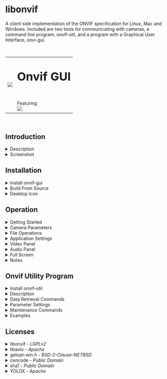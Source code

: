 
<!---
<style>
  summary {font-size:18px; font-weight:400;}
  p {font-size:16px; font-weight:400;}
  div.container {
    display:inline-block;
  }
</style>
--->

libonvif
========

A client side implementation of the ONVIF specification for Linux, Mac and Windows. Included are two tools for communicating with cameras, a command line program, onvif-util, and a program with a Graphical User Interface, onvi-gui.

&nbsp;

<!---
<div class="container">
  <image src="onvif-gui/gui/resources/onvif-gui.png">
</div>
<div class="container">
  <img src="assets/images/blank.png" width="30" />
</div>
<div class="container">
<p style="font-size:36px; font-weight:bold">Onvif GUI</p><br>Featuring<br><a href="https://github.com/Megvii-BaseDetection/YOLOX"><image src="assets/images/logo.png"  width="200"></a><br><img src="assets/images/blank.png" height="30" />
</div>
--->

<table>
  <tr><td><image src="onvif-gui/gui/resources/onvif-gui.png"></td><td><p style="font-size:36px; font-weight:bold">Onvif GUI</p><br>Featuring<br><a href="https://github.com/Megvii-BaseDetection/YOLOX"><image src="assets/images/logo.png"  width="200"></a></td></tr>
<table>

&nbsp;

## Introduction

<details>
<summary>Description</summary>
&nbsp;

---

Onvif GUI is an integrated camera management and NVR system with an intuitive user interface that can easily manage a fleet of cameras and create high resolution recordings based on alarm conditions. A best of breed YOLO detector is included with the system to facilitate accurate alarm signals without false detections. The system is designed to scale with available hardware and will run on simple configurations with minimal hardware requirements as well as high end multi core CPUs with NVIDIA GPU for maximum performance. The system can be configured with auto start settings and a user friendly icon so that non-technical users can feel comfortable working with the application without specialized training. File management is easy with an automated disk space manager and file playback controls.

---

</details>

<details>
<summary>Screenshot</summary>
&nbsp;

Here is the application running 14 cameras through the yolox detector on an RTX 3090 GPU with i9-12900K CPU on Ubuntu 23.10.

<image src="assets/images/screenshot.png">

</details>

## Installation

<details>
<summary>Install onvif-gui</summary>
&nbsp;

<i>The minimum required python version is 3.10.</i>

---

<details>
<summary>Linux</summary>

<details>
<summary>Ubuntu</summary>

* ## Step 1. Install Dependecies

  ```
  sudo apt install cmake g++ git python3-pip virtualenv libxml2-dev libavdevice-dev libsdl2-dev '^libxcb.*-dev' libxkbcommon-x11-dev
  ```

* ## Step 2. Create Virtual Environment

  ```
  virtualenv myenv
  source myenv/bin/activate
  ```

* ## Step 3. Install onvif-gui

  ```
  pip install onvif-gui
  ```

* ## Step 4. Launch Program

  ```
  onvif-gui
  ```
</details>

<details>
<summary>Fedora</summary>

* ## Step 1. Install Dependecies

  ```
  sudo dnf install cmake g++ libxml2-devel python3-devel python3-pip SDL2-devel virtualenv git
  sudo dnf -y install https://download1.rpmfusion.org/free/fedora/rpmfusion-free-release-$(rpm -E %fedora).noarch.rpm
  sudo dnf -y install https://download1.rpmfusion.org/nonfree/fedora/rpmfusion-nonfree-release-$(rpm -E %fedora).noarch.rpm
  sudo dnf -y install ffmpeg-devel --allowerasing
  ```

* ## Step 2. Create Virtual Environment

  ```
  virtualenv myenv
  source myenv/bin/activate
  ```

* ## Step 3. Install onvif-gui

  ```
  pip install onvif-gui
  ```

* ## Step 4. Launch Program

  ```
  onvif-gui
  ```
</details>

---

</details>

<details>
<summary>Mac</summary>

* ### Step 1. Install Python

  Python minimum version 3.10 is required for the application. There are several approaches that can be used to achieve this requirement. Anaconda is recommended here, but other techniques may be preferred depending on the situation. Please refer to the [Anaconda Installation Instructions](https://www.anaconda.com/download#downloads).

* ### Step 2. Install Xcode

  Please refer to the [Xcode Installation Instructions](https://developer.apple.com/xcode/).

* ### Step 3. Install Homebrew

  Please refer to the [Homebrew Installation Instructions](https://docs.brew.sh/Installation).

* ### Step 4. Install Dependencies

  ```
  brew update
  brew upgrade
  brew install ffmpeg
  brew install libxml2
  brew install cmake
  brew install git
  ```

* ### Step 5. Create Virtual Environment

  ```
  conda create --name onvif python
  conda activate onvif
  ```

* ## Step 6. Install onvif-gui

  ```
  pip install onvif-gui
  ```

* ### Step 7. Launch Program

  ```
  onvif-gui
  ```

</details>

<details>
<summary>Windows</summary>

* ## Step 1. Install Python

  Python is required for this application and is not installed on Windows by default. The minimum required version for this application is 3.10. The python installer can be downloaded from https://www.python.org/downloads/. To check if python has already been installed on the machine, use the command

  ```
  python --version
  ```

  Note that windows may present an installation prompt if python is not already present, however, the default version may be insufficient to properly run the application.  Please select a python version which is 3.10 or higher.

* ## Step 2. Create Virtual Environment

  ```
  python -m venv myenv
  myenv\Scripts\activate
  ```

* ## Step 3. Install onvif-gui
  
  ```
  pip install onvif-gui
  ```

* ## Step 4. Launch Program

  ```
  onvif-gui
  ```

</details>

---

&nbsp;
</details>



<details>

<summary>Build From Source</summary>
&nbsp;

<i>Note that most functionality of the application is implemented in python and can be modified without compiling. The instructions that follow include compilation for the libonvif and libavio supporting libraries, which provide lower level functionality to the python application.</i>

---

<details>
<summary>Linux</summary>
&nbsp;

<details>
<summary>Ubuntu</summary>

* ### Step 1. Install Dependencies
  ```
  sudo apt install git cmake g++ python3-pip virtualenv libxml2-dev libavdevice-dev libsdl2-dev '^libxcb.*-dev' libxkbcommon-x11-dev
  ```

* ### Step 2. Create Virutal Environment

  ```
  virtualenv myenv
  source myenv/bin/activate
  ```

* ### Step 3. Clone Repository

  ```
  git clone --recursive https://github.com/sr99622/libonvif
  ```

* ### Step 4. Install

  ```
  cd libonvif/libonvif
  pip install -v .
  cd ../libavio
  pip install -v .
  cd ../onvif-gui
  pip install .
  ```

* ### Step 5. Launch Program

  ```
  onvif-gui
  ```
</details>

<details>
<summary>Fedora</summary>

* ### Step 1. Install Dependencies
  ```
  sudo dnf install cmake g++ libxml2-devel python3-devel python3-pip SDL2-devel virtualenv git
  sudo dnf -y install https://download1.rpmfusion.org/free/fedora/rpmfusion-free-release-$(rpm -E %fedora).noarch.rpm
  sudo dnf -y install https://download1.rpmfusion.org/nonfree/fedora/rpmfusion-nonfree-release-$(rpm -E %fedora).noarch.rpm
  sudo dnf -y install ffmpeg-devel --allowerasing
  ```

* ### Step 2. Create Virutal Environment

  ```
  virtualenv myenv
  source myenv/bin/activate
  ```

* ### Step 3. Clone Repository

  ```
  git clone --recursive https://github.com/sr99622/libonvif
  ```

* ### Step 4. Install

  ```
  cd libonvif/libonvif
  pip install -v .
  cd ../libavio
  pip install -v .
  cd ../onvif-gui
  pip install .
  ```

* ### Step 5. Launch Program

  ```
  onvif-gui
  ```
</details>

---

</details>

<details>
<summary>Mac</summary>

* ### Step 1. Install Python

  Python minimum version 3.10 is required for the application. There are several approaches that can be used to achieve this requirement. Anaconda is recommended here, but other techniques may be preferred depending on the situation. Please refer to the [Anaconda Installation Instructions](https://www.anaconda.com/download#downloads).

* ### Step 2. Install Xcode

  Please refer to the [Xcode Installation Instructions](https://developer.apple.com/xcode/).

* ### Step 3. Install Homebrew

  Please refer to the [Homebrew Installation Instructions](https://docs.brew.sh/Installation).

* ### Step 4. Install Dependencies

  ```
  brew update
  brew upgrade
  brew install ffmpeg
  brew install libxml2
  brew install cmake
  brew install git
  ```

* ### Step 5. Create Virtual Environment

  ```
  conda create --name onvif python
  conda activate onvif
  ```

* ### Step 6. Clone Repository

  ```
  git clone --recursive https://github.com/sr99622/libonvif
  ```

* ### Step 7. Install

  ```
  cd libonvif/libonvif
  pip install -v .
  cd ../libavio
  pip install -v .
  cd ../onvif-gui
  pip install .
  ```

* ### Step 8. Launch Program

  ```
  onvif-gui
  ```

</details>

<details>
<summary>Windows</summary>
&nbsp;

In order to build from source on Windows, development tools and python are required. Please follow the instructions for installing [Visual Studio](https://visualstudio.microsoft.com/), [cmake](https://cmake.org/download/), [git](https://git-scm.com/download/win) and [python](https://www.python.org/downloads/windows/). When installing Visual Studio, select the desktop C++ development libraries to get the compiler.

* ### Step 1. Create Virtual Environment

  ```
  python -m venv myenv
  myenv\Scripts\activate
  ```
* ### Step 2. Clone Repository

  ```
  git clone --recursive https://github.com/sr99622/libonvif
  ```

* ### Step 3. Install

  ```
  cd libonvif\libonvif
  pip install -v .
  cd ..\libavio
  pip install -v .
  cd ..\onvif-gui
  pip install onvif-gui
  ```

* ### Step 4. Launch Program

  ```
  python run.py
  ```

</details>

---

&nbsp;
</details>

</details>

<details>
<summary>Desktop Icon</summary>
&nbsp;

<i>Please select the instructions for your operating system</i>

---

<details>
<summary>Linux</summary>

In order to add an icon to the desktop, administrator privileges are required. The location of the virtual environment folder must also be known and is required when invoking the command to create the desktop icon. To add the icon, use the following command, substituting the local host virtual environment configuration as appropriate.

```
sudo myenv/bin/onvif-gui --icon
```

Upon completion of the command, the icon may be found in the Applications Folder of the system. For example, on Ubuntu, the box grid in the lower left corner launches the Application Folder and the icon can be found there. Once launched, the application icon can be pinned to the start bar for easier access by right clicking the icon.

---

</details>

<details>
<summary>Windows</summary>

To install a desktop icon on windows, please make sure the virtual environment is activated and then add the winshell python module.

```
pip install pywin32 winshell
```

Now run the following command.

```
onvif-gui --icon
```

</details>

---

&nbsp;

</details>

## Operation

<details>
<summary>Getting Started</summary>
&nbsp;

<image src="onvif-gui/gui/resources/discover.png">

Discover

To get started, click the Discover button. A login screen will appear for each camera as it is found. The Settings tab may be used to set a default login that can be used to automatically submit login credentials to cameras. There is also an Auto Discover check box on the Settings panel.

Initially, cameras will populate the list using the default name provided by the manufacturer. To change the camera name, use the F2 key, or the right click context menu over the camera list.

<image src="onvif-gui/gui/resources/play.png">

Play

Upon completion of discovery, the camera list will be populated. A single click on a camera in the list will display the camera parameters in the lower part of the tab. Double clicking will start the camera output stream. The camera stream may also be started by clicking the play button or by typing the enter key while a camera is highlighted in the list.

Multiple cameras can stream simoultaneously. The application will add camera output to the display for each camera as it is started. The controls for camera operations apply to the current camera, which is the highlighted camera in the list on the camera panel. The current camera will have a thin white border around it in the display.

<image src="onvif-gui/gui/resources/stop.png">

Stop

When the camera stream is running, the play button for that camera will change appearance to the stop icon. Clicking the button will stop the stream.  The stream can also be stopped from the camera list by double clicking or typing the enter key.

<image src="onvif-gui/gui/resources/record.png">

Record

Recording can be initiated manually by clicking the record button. The file name is generated automatically and is based on the start time of the recording in date format as YYYYMMDDmmSS.mp4. The Archive Directory setting will determine the location of the file. A subdirectory is created for each camera to help organize files within the archive.

During manually initiated recording, a rotating red colored tick mark will show in the lower right corner of the stream display. The Record Button on the Camera Panel will show red during all recording operations. Note that recording initiated automatically during Alarm conditions or Record Always will disable the Record Button. 

Files created by the application are limited in length to 15 minutes. Recordings that require a longer time will be broken up into several parts that are each 15 minutes long. There will be a slight overlap between files broken up this way corresponding to the length of the Pre Record Buffer setting.

<image src="onvif-gui/gui/resources/apply.png">

Apply

Camera parameters are available on the tabs on the lower right side of the application. Initially, the Apply button will be disabled with a dimmed icon. Once a parameter has been changed, the Apply button will be enabled, which can be used to commit the change to the camera. The camera may re-start the stream in order to make the changes.

<image src="onvif-gui/gui/resources/audio.png">

Mute

Camera audio can be controlled from the panel. The mute button can be clicked to mute the audio. The mute button appearance indicates the state of the audio. The volume slider can be used to control the volume. Note that the mute and volume controls are applied to each camera individually.

---
&nbsp;
</details>

<details>
<summary>Camera Parameters</summary>
&nbsp;

<i>Changes are commited to the camera by using the Apply button, if necessary</i>

---

<details>
<summary>Media</summary>
&nbsp;


<img src="assets/images/media_tab.png" style="height: 280px; width: 540px;"/>

* ### W x H (Resolution)

    Camera resolution is adjusted using the combo box which has available settings. To change the camera resolution, make a selection from the combo box and then click the apply button. The camera may re-start the video stream in order to effect the change.

* ### Aspect

    Aspect ratio of the camera video stream. In some cases, particularly when using substreams, the aspect ratio may be distorted. Changing the aspect ratio by using the combo box can restore the correct appearance of the video. If the aspect ratio has been changed this way, the label of the box will have a * appended. This setting is not native to the camera, so it is not necessary to click the apply button for this change.

* ### FPS

    Frame rate of the camera can be adjusted using the spin box. The change is made on the camera when the apply button is clicked. Higher frame rates will have a better appearance with smoother motion at the expense of increased compute load.

* ### GOP

    Keyframe interval of the video stream. Keyframes are a full frame encoding, whereas intermediate frames are differential representations of the changes between frames.  Keyframes are larger and require more computing power to process. Higher GOP intervals mean fewer keyframes and as a  result, less accurate represention of the video.  Lower GOP rates increase the accuracy of the  video at the expense of higher bandwidth and compute load. It is necessary to click the Apply button to enact these changes on the camera.

* ### Cache

    A read only field showing the size of the video packet input buffer for the camera prior to decoding. Higher cache values represent longer latency in the video processing, which may be observed as a delay between the time an event occurs and the event being shown in the video. 
    
    The maximum cache size is 100. If the cache is full, incoming packets are discarded, which will affect the quality of the stream. If the cache is full and video packets are being discarded, the video display on the screen will have a yellow border around it. The cache may be cleared by clicking the clear button, but if the host is overwhelmed, the cache will just fill up again.

    Network conditions, compute load or internal camera buffering may cause the cache to stabilize at size greater than zero. Aside from the latency effect, this will not present a problem for the stream, as long as the cache size remains stable.

* ### Bitrate

    The bitrate of the video stream. Higher bitrates increase the quality of the video appearance at the expense of larger file sizes. This is most relevant when maintaining recordings of videos on the host file system. Bitrates are generally expressed in kbps by cameras, but may be inaccurate or scaled differently.  Use the Apply button after changing this setting to enact the change on the camera.

* ### Profile

    Most cameras are capable of producing multiple media streams. This feature can be useful when running many cameras on the same computer or if a compute intensive task is being run on a stream. The default stream of the camera is called the Main Stream. A secondary stream running at lower settings is called the Sub Stream. The application uses the terms Display Profile and Record Profile to describe these settings.

    Initially, the Main Profile is selected by default. By changing the selection to a secondary profile, a lower order Sub Stream can be displayed. The term lower order implies that the Sub Stream has lower resolution, lower frame rate and lower bitrate than the Main Stream. Note that the application may be processing both streams, but only the Display Profile selected on the Video Tab is displayed. The other stream, referred to as the Record Stream, is not decoded, but its packets are collected for writing to disk storage.

    The Display Profile will change automatically when the Video Tab Profile combo box is changed, so it is not necessary to click the Apply button when changing this setting.

* ### Audio

    The audio encoder used by the camera is set here.  If the camera does not have audio capability, the audio section will be disabled. Note that some cameras may have audio capability, but the stream is not available due to configuration issues or lack of hardware accessories.  Available audio encoders will be shown in the combo box and may be set by the user. Changes to the audio parameter require that the Apply button is clicked to enact the change on the camera.
    
    AAC encoding is highly recommended, as G style encoders may have issues during playback. Note that some cameras have incorrect implementations for encoders and the audio may not be usable in the stream recording to disk. 

* ### Samples

    The sample rate of the audio stream. Available sample rates are shown in the combo box. Use the Apply button to enact the change on the camera.  Higher sample rates increase the quality of the audio at the expense of higher bandwidth and disk space when recording. The audio bitrate is implied by the sample rate based on encoder parameters.

* ### No Audio

    Audio can be disabled by clicking this check box. This is different than mute in the sense that under mute, the audio stream is decoded, but not played on the computer speakers. If the No Audio check box is clicked, the audio stream is discarded, which can reduce compute load and may improve performance. If the No Audio checkbox is de-selected, the stream must restart in order to initialize the audio. The Apply button is not clicked when changing this parameter.

* ### Video Alarm

    This check box enables video analytic processing for alarm generation. See the section on Video Panel for reference to video alarm functions.  Note that the Video Alarm check box must be selected in order to enable the Video Panel for that camera. The Apply button is not used for this setting. During Alarm condition, a solid red circle will show in the stream display if not recording, or a blinking red circle if the stream is being recorded.

* ### Audio Alarm
 
    This check box enables audio analytic processing for alarm generation. See the section on Audio Panel for reference to audio alarm functions.  Note that the Audio Alarm check box must be selected in order to enable the Audio Panel for that camera. The Apply button is not used for this box. During Alarm condition, a solid red circle will show in the stream display if not recording, or a blinking red circle if the stream is being recorded.

</details>

<details>
<summary>Image</summary>
&nbsp;

<img src="assets/images/image_tab.png" style="height: 280px; width: 540px;"/>

&nbsp;

The sliders control various parameters of the video quality.  The Apply button must be clicked after changing the setting to enact the change on the camera.

</details>

<details>
<summary>Network</summary>
&nbsp;

<img src="assets/images/network_tab.png" style="height: 280px; width: 540px;"/>

&nbsp;

If the DHCP is enabled, all fields are set by the server, if DHCP is disabled, other network settings may be completed manually. Note that IP setting changes may cause the camera to be inaccesible if using cached addresses. Use the Discover button to find the camera, or enter the new address manually from the settings panel.

Take care when changing these settings, the program does not check for errors and it maybe possible to set the camera into an unreachable configuration. 

The Apply button must be clicked to enact any of these changes on the camera.

---

</details>

<details>
<summary>PTZ</summary>
&nbsp;

<img src="assets/images/ptz_tab.png" style="height: 280px; width: 540px;"/>

&nbsp;

Settings pertain to preset selections or current camera position. The arrow keys, Zoom In (+) and Zoom Out (-) control the position and zoom. The numbered buttons on the left correspond to preset positions. Clicking one of the numbered buttons will send the camera to the corresponding preset position. To set a preset, position the camera, then check Set Preset, then click the numbered preset button. It is not necessary to use the Apply button with any of the settings on this panel.

---

</details>

<details>
<summary>System</summary>
&nbsp;

<img src="assets/images/system_tab.png" style="height: 280px; width: 540px;"/>

* ### Recording

    The check box at the top of the Record group box will enable automatic recording of camera streams when selected. The Record combo box below will select the camera profile to be recorded.
    
    If the Record Alarms radio button is selected, the application will record automatically during alarm condition. While the stream is being recorded during alarm condition, there will be a blinking red circle in the lower right corner of the stream display. File sizes are limited to 15 minute lengths, so multiple files will be created if the alarm condition lasts longer than this limit.

    Selecting the Record Always radio button will cause the application to record the camera at all times that it is streaming. The files are written to disk in 15 minute file lengths, and are named in a time format representing the start time of the recording. Unlike other recording modes, the Record Always condition does not display an indicator in the stream display.

    It not necessary to use the Apply button for any of the settings on this panel.

* ### Alarm Sounds

    The check box at the top of the Sounds group box will enable alarm sounds on the computer speaker when checked.  If the Loop radio button is selected, the sound will play continuously during an alarm condition.  Selection of the Once radio button will cause the application to play the alarm sound once per alarm condition.

* ### Reboot

    Click to reboot the camera.

* ### Sync Time

    Click to syncronize the camera time to the computer time.

* ### Browser

    This will lauch the web browser and connect to the camera.  Cameras will have a web interface that can be used to set parameters that are not available to the application.

* ### JPEG

    This button will write a jpeg file of the current camera screen to the directory specified on the Settings Panel.

</details>

---

&nbsp;
</details>

<details>
<summary>File Operations</summary>
&nbsp;

---

File playback is configured such that one file is played at a time. Keyboard shortcuts are available. A file may be played along side cameras if desired. Note that if the application is under heavy load with a large number of cameras streaming, file playback performance may suffer. In such a case, a second instance of onvif-gui or an external media player like VLC can be used to review files.

<h3>File Playback Controls For Mouse</h3>

<!---
---

<div class="container">
  <image src="onvif-gui/gui/resources/play.png">
  <br><p>Play</p>
</div>
<div class="container">
  <image src="assets/images/blank.png" width="20">
</div>
<div class="container">
  <image src="onvif-gui/gui/resources/pause.png">
  <br><p>Pause</p>
</div>
<div class="container">
  <image src="assets/images/blank.png" width="20">
</div>
<div class="container">
  <image src="onvif-gui/gui/resources/stop.png">
  <br><p>Stop</p>
</div>
<div class="container">
  <image src="assets/images/blank.png" width="20">
</div>
<div class="container">
  <image src="onvif-gui/gui/resources/previous.png">
  <br><p>Prev</p>
</div>
<div class="container">
  <image src="assets/images/blank.png" width="20">
</div>
<div class="container">
  <image src="onvif-gui/gui/resources/next.png">
  <br><p>Next</p>
</div>
<div class="container">
  <image src="assets/images/blank.png" width="20">
</div>
<div class="container">
  <image src="onvif-gui/gui/resources/audio.png">
  <br><p>Mute</p>
</div>
--->

<!---
<table>
<tr><td><image src="onvif-gui/gui/resources/play.png"></td><td><image src="onvif-gui/gui/resources/pause.png"></td><td><image src="onvif-gui/gui/resources/stop.png"></td><td><image src="onvif-gui/gui/resources/previous.png"></td><td><image src="onvif-gui/gui/resources/next.png"></td><td><image src="onvif-gui/gui/resources/audio.png"></td></tr>
<tr><td><p>Play</p></td><td><p>Pause</p></td><td><p>Stop</p></td><td><p>Prev</p></td><td><p>Next</p></td><td><p>Mute</p></td></tr>
</table>
--->

<image src="onvif-gui/gui/resources/play.png"> &nbsp;&nbsp;&nbsp;&nbsp;&nbsp;&nbsp;&nbsp;&nbsp; <image src="onvif-gui/gui/resources/pause.png"> &nbsp;&nbsp;&nbsp;&nbsp;&nbsp;&nbsp;&nbsp;&nbsp; <image src="onvif-gui/gui/resources/stop.png"> &nbsp;&nbsp;&nbsp;&nbsp;&nbsp;&nbsp;&nbsp;&nbsp; <image src="onvif-gui/gui/resources/previous.png"> &nbsp;&nbsp;&nbsp;&nbsp;&nbsp;&nbsp;&nbsp;&nbsp; <image src="onvif-gui/gui/resources/next.png"> &nbsp;&nbsp;&nbsp;&nbsp;&nbsp;&nbsp;&nbsp;&nbsp; <image src="onvif-gui/gui/resources/audio.png">

Play&nbsp;&nbsp;&nbsp;&nbsp;&nbsp;&nbsp;&nbsp;Pause&nbsp;&nbsp;&nbsp;&nbsp;&nbsp;&nbsp;&nbsp;&nbsp;Stop&nbsp;&nbsp;&nbsp;&nbsp;&nbsp;&nbsp;&nbsp;Prev&nbsp;&nbsp;&nbsp;&nbsp;&nbsp;&nbsp;&nbsp;&nbsp;Next&nbsp;&nbsp;&nbsp;&nbsp;&nbsp;&nbsp;&nbsp;Mute

---

### Keyboard Shortcuts

Keyboard shortcuts are available when the file list of the File Panel has the application focus. A single click on any file in the list will achieve this focus.

* Enter

  The Enter key can be used to Play the file.

* Space

  The space bar can be used to Pause the current file playing.
    
* Escape

  The Escape key can be used to stop the current file playing.
    
* Delete

  Files may be deleted by typing the Delete key. Multiple files may be deleted simoultaneously by selecting multiple files using the Shift or Control keys while selecting.

* F1

  The F1 key will show a dialog with file properties.
    
* F2

  Files can be renamed using the F2 key.
    
* Right Arrow

  The Right Arrow will fast forward the file playing by 10 seconds.
    
* Left Arrow

  The Left Arrow will rewind the file playing by 10 seconds.

### Pop Up Menu

Right clicking over the file will bring up a menu that can be used to intiate file operations as well.

---

&nbsp;

</details>

<details>
<summary>Application Settings</summary>
&nbsp;

---

<image src="assets/images/settings_panel.png">

### Common Username and Password

Default camera login credentials.

### Hardware Decoder

A hardware decoder may be selected for the application. Mulitcore CPUs with more than a few cores will handle the decoding just as easily as a hardware decoder. Smaller CPUs with a small number of cores may benefit from hardware decoding. VAAPI and VDPAU pertain to Linux systems and DXVA2 and D3D11VA are for Windows. CUDA decoding is platform independent and requires NVIDIA GPU. If the hardware decoder is unavailable, the application will silently default to CPU decoding.

### Start Full Screen

Selecting this check box will cause the application to start in full screen mode. The full screen mode can be cancelled with the Escape key. The F12 key will also toggle full screen mode.

### Auto Discovery

When selected, this option will cause the application to discover cameras automatically when it starts. This holds true whether the application is using Broadcast Discovery or Cached Addresses.  Note that if this option is selected and the Broadcast Discovery Option is also selected, the application will poll the network once per minute to find missing or new cameras.

### Auto Start

When selected in combination with the Auto Discovery check box, cameras shown in the list will start automatically when the application starts. This feature will work with either Discovery Broadcast or Cached Adresses.

### Auto TIme Sync

This selection will send a time sync message to each of the cameras once an hour. The camera time is set to the host computer time without regard for time zone.

### Pre-Alarm Buffer Size

When a camera is recording, this length of media is prepended to the file so that the moments prior to the alarm are preserved. If always recording, or the file length is limited by the system to 15 minutes, this feature will insure that there is a small overlap between adjacent files.

### Post-Alarm Lag Time

In the case where a camera is configured to record during alarms, this length of time must pass after the cessation of the alarm before the file recording is turned off.  This helps to prevent excessive file creation.

### Alarm Sounds

A few default alarm sounds for selection.  A system wide volume setting for the alarm volume can be made with the slider.

### Discovery Options

* Discovery Broadcast

  This option will broadcast a discovery packet to find cameras on the network. If the host computer is attached to multiple networks it is possible to broadcast across all networks or only one selected network. Cameras discovered will have their data entered into the address cache so that they may be found without discovery later.

* Cached Addresses

  This option will cause the application to find cameras based on the cache data rather than the discovery broadcast. Note that cameras may be deleted from the cache by using the Delete key or the right click context menu on the camera list. This can be useful if a subset of cameras on the network is going to be streamed. Note that some cameras may respond with incomplete data when using a cached address.

* Add Camera

  It is possible to add a camera manually to the address cache by using the Add Camera button. The IP address and ONVIF port are required to connect.  The ONVIF port by default is 80. If successful, the camera will be added silently to the camera list.

### Disk Usage

The application has the ability to manage the disk space used by the recorded media files. This setting is recommended as the files can overwhelm the computer and cause the application to crash. Allocating a directory for the camera recordings is done by assigning a directory using the Archive Dir selection widget. The default setting for the Archive Dir is the user's Video directory. It is advised to change this setting if the host computer employs the user's Video directory for other applications.

* Current Disk Usage

  When the application starts, or a new file is created for a camera recording, the approximate amount of disk space used by the application is displayed. This number is not exact, but can give a general idea of the amount of disk space used.

* Auto Manage Checkbox

  Select this check box to enable disk management.  A warning dialog will inform the user of the risk of the loss of files within the directory. Note that the application will only delete files that conform to the date style file naming convention that it uses. It is a good idea to use a directory that can be dedicated exclusively to the application.

  The maximum available disk space that could be allocated to the application based on the Archive Dir setting will be displayed next to the checkbox.

  The spin box can be used to limit the application disk usage in GB. Note that the application is conservative in it's estimate of required file size and the actual space occupied by the media files will be a few GB less than the allocated space.

### Start All Cameras / Close All Streams

This button will change appearance depending on whether there are streams playing or not. It can be used to batch control cameras to start or stop as a group. It will start all cameras on the Camera List. It will stop all streams, including files if playing.

### Show Logs

This button will show the logs of the application. Many events and errors encountered will be documented here. The log rolls over at 1 MB. The older logs can be managed using the Archive button on the logs display dialog. Note that on Linux, the archive file selection dialog may be slow to open or may require some mouse movement to visualize.

### Help

Shows this file.

---
&nbsp;
</details>

<details>
<summary>Video Panel</summary>
&nbsp;

<i>Video streams cam be analyzed to generate alarms</i>

---

The Video Panel has two modes of operation, motion and yolox. The default setting is for motion, which can be used without further configuration and will run easily on a CPU only computer. Yolox requires the installation of the pytorch module and will consume significant computing resources for which a GPU is recommended, but not required.

In order for the panel to be enabled, either a camera or a file must be selected. If a camera is selected, the Video Alarm check box must also be selected on the Media Tab of the Camera Panel. If a file is selected, the Enable File check box on the Video Panel must also be selected.

Parameters set on the panel are applied to files globally, and to cameras individually.

If the analysis produces an alarm, record and alarm sound actions are taken based on the settings made on the System Tab of the Camera Panel. Files are not connected to alarm processing.

* ### Motion

<image src="assets/images/motion.png" style="width: 640px;">

&nbsp;

The motion detector measures the difference between two consecutive frames by calculating the percentage of pixels that have changed. If that result is over a threshold value, an alarm is triggered. The Diff check box will show a visualization of the differential pixel map that is used by the calcuation. The status bar will light green to red as the value of the algorithm result increases. The Gain slider can amplify or attenuate the result to adjust the sensitivity of the detector. Higher Gain slider values increase the sensitivity of the detector.

* ### YOLOX

YOLOX requires [installation of pytorch](https://pytorch.org/get-started/locally/)

<image src="assets/images/yolox.png" style="width: 640px;">

&nbsp;

The upper portion of the yolox panel has a model managment box. Model parameters are system wide, as there will be one model running that is shared by all cameras. The Model Name selects the file containing the model, which is named according to the size of the number of parameters in the model. Larger models may produce more accurate results at the cost of increased compute load. The Model Size is the resolution to which the video is scaled for model input. Larger sizes may increase accuracy at the cost of increased compute load.

By default the application is configured to download a model automatically when a stream is started with the yolox alarm option for the first time. There may be a delay while the model is downloaded. Subsequent stream launches will run the model with less delay. A model may be specified manually by de-selecting the Automatically download model checkbox and populating the Model file name box. Note that if a model is manually specified, it is still necessary to assign the correct Model Name corresponding to the parameter size. It is recommended to stop all streams before changing a running model.

The lower portion of the panel has settings for detector configuration. Parameters on this section are assigned to each camera individually.

The yolox detector counts the number of frames during a one second interval in which at least one detection was observed, then normalizes that value by dividing by the number of frames. The value output from the detector algorithm can be adjusted using the Gain slider.  Higher Gain slider values increase the sensitivity of the detector.

There is also a Confidence slider that applies to the yolox model output. Higher confidence settings require stricter conformance to model expectations to qualify a positive detection. Lower confidence settings will increase the number of detections at the risk of false detections.

It is necessary to assign at least one target to the panel in order to observe detections. The + button will launch a dialog box with a list of the available targets. Targets may be removed by using the - button or the delete key while the target is highlghted in the list.

---
&nbsp;
</details>

<details>
<summary>Audio Panel</summary>
&nbsp;

<i>Audio streams cam be analyzed to generate alarms</i>

---

The audio panel can analyze streams in both amplitude and frequency domains. Note that frequency analysis requires slightly more computing power than amplitude analysis. 

In order for the panel to be enabled, either a camera or a file must be selected. If a camera is selected, the Video Alarm check box must also be selected on the Media Tab of the Camera Panel. If a file is selected, the Enable File check box on the Video Panel must also be selected.

Parameters set on the panel are applied to files globally, and to cameras individually.

If the analysis produces an alarm, record and alarm sound actions are taken based on the settings made on the System Tab of the Camera Panel. Files are not connected to alarm processing.

&nbsp;

<image src="assets/images/audio_panel.png" style="width: 400px;">

* ### Amplitude

The amplitude is measured by calculating the Root Mean Square (rms) value of the audio waveform. If the rms exceeds threshold, an alarm condition is triggered. The Gain slider can be used to amplify or attenuate the value of the signal in order to adjust the sensitivity of the detector.

* ### Frequency

The frequency spectrum is measured by the integrated area under the spectrum curve normalized. The spectrum may be filtered to eliminate undesired frequencies. Lower frequencies are often common background sounds that do not warrant an alarm condition, whereas higher frequency sounds are often associated with a sudden, sharp noise such as breaking glass.

There are filter bars that can be adjusted using the cursor handles. Frequencies excluded by the filter are depicted in gray. The Gain slider can be used to amplify or attenuate the value of the signal in order to adjust the sensitivity of the detector.

* ### Over/Under

The detector can be configured to alarm in the absence of sound by selecting the Under radio button. This may be useful in situations such as an engine room monitor configured to alarm if the engine stops running. This mode will invert the status bar level.

---

&nbsp;

</details>

<details>
<summary>Full Screen</summary>
&nbsp;

---

The application can be configured to run in full screen mode. Double clicking the display area will toggle full screen operation. The F12 key may also be used to toggle full screen. If the application is running full screen, the Escape key can be used to return to windowed operation.

The control tab on the right of the application window may be toggled using the F11 key. On Mac, it is necessary to use the command key + F11 combination to override the default workspace action. The size of the control tab can be changed using the barely visible handle grip in the middle of the left hand edge of the tab. Reducing the size of the tab beyond it's minimum will hide the tab. If there is at least one stream in the display and the control tab is hidden, clicking on the stream display area will restore the control tab.

---

&nbsp;

</details>


<details>
<summary>Notes</summary>
&nbsp;

---

* ### Recommended Configuration

The application is optimized for performance on Ubuntu Linux. Apple Mac should have good performance as well due to similarity between the systems. The application will run on Windows, but performance will be lower. The difference is due primarily to the use of OpenGL for video rendering, which performs better on *nix style platforms. When using GPU, Ubuntu Linux NVIDIA drivers generally outperform those on other operating systems.

Linux offers additional advantages in network configuration as well. Linux can easily be configured to run a DHCP server to manage a separate network in which to isolate the cameras. A good way to configure the system is to use the wired network port of the host computer to manage the camera network, and use the wireless network connection of the host computer to connect with the wifi router and internet. The cameras will be isolated from the internet and will not increase network load on the wifi.

* ### Running Multiple Cameras

When running multiple cameras, performance can be improved by using substreams. Most cameras are capable of running two streams simoultaneously which are configured independently. The default stream is called the Main Stream and has higher resolution, bitrate and frame rate. The Sub Stream is an alternate stream and will have lower resolution, bitrate and frame rate. The Sub Stream is more easily decoded, processed and displayed and can be thought of as a view finder for the Main Stream. The application uses the generic terms Display Profile and Record Profile when describing these types of streams.

The Profile combo box on the Media Tab of the Camera Panel is used to select the Display Profile. The System Tab of the Camera Panel has a combo box selector for the Record Profile. If the Display Profile and the Record Profile are matched, only that stream is processed. If the Display Profile and Record Profile are different, the Display Profile stream is decoded and displayed while the Record Profile stream is cached in a buffer and written to disk when alarm conditions warrant or the user clicks the Record Button.

* ### Performance Tuning

As the number of cameras and stream analytics added to the system increases, the host may become overwhelmed, causing cache buffer overflow resulting in dropped frames. If a camera stream is dropping frames, a yellow border will be displayed over the camera output. The Cache value for each camera is a good indicator of system performance, and reaches maximum capacity at 100. If a cache is overflowing, the load placed on the system by the camera can be reduced by lowering frame rate and to a lesser degree by lowering resolution.

Lower powered CPUs with a small number of cores may benefit from hardware decoding. More powerful CPUs with a large core count will decode as easily as a hardware decoder.

Stream analysis can potentially place significant burden on system resources. Motion detection and Audio Amplitude analysis have very little load. Audio Frequency analysis does present a moderate load which may be an issue for lower powered systems. Yolox is by far the most intensive load and will limit the number of streams it can process. A GPU is recommended for Yolox, as a CPU only system will be able to process maybe one or two streams at the most.

If a system is intended for GPU use with yolox, it is advised to connect the monitor of the host computer to the motherboard output of the CPU integrated graphics chip. This has the effect of reducing memory transfers between CPU and GPU, which are a source of latency.

* ### Camera Compliance With Standards

Camera compliance with the onvif standard is often incomplete and in some cases incorrect. Success may be limited in many cases. Cameras made by Hikvision or Dahua will have the greatest level of compatibility. Note that some third party OEM vendors who sell branded versions of these cameras might significantly alter the functionality of the camera software.

If the camera DHCP setting is properly onvif compliant, the IP address may be reliably set. Some cameras may not respond to the DHCP setting requested by onvif-gui due to non compliance. Note that the camera may reboot automatically under some conditions if the DHCP setting is changed from off to on. DHCP must be turned off before setting a fixed IP address.

If there is an issue with a particular setting, it is recommended to connect to the camera with a web browser, as most cameras will have a web interface that will allow you to make the changes reliably. onvif-gui has a button on the Camera Panel System Tab that will launch the web browser connection with the camera.

---

&nbsp;

</details>

## Onvif Utility Program

<details>
<summary>Install onvif-util</summary>
&nbsp;

<i>Please select the instructions for your operating system</i>

<details>
<summary>Linux</summary>

## Step 1. Install Dependencies

  ```
  sudo apt install git cmake g++ libxml2-dev
  ```

## Step 2. Install onvif-util

  ```
  git clone --recursive https://github.com/sr99622/libonvif
  cd libonvif
  mkdir build
  cd build
  cmake -DWITHOUT_PYTHON=ON ..
  make
  sudo make install
  sudo ldconfig
  ```

## Step 3. Test the program

  ```
  onvif-util -a
  ```

## Step 4. Get program help

  ```
  onvif-util -h
  ```

---

</details>

<details>
<summary>Windows</summary>

  &nbsp;

  If installing this project on Windows, please use 
  [Anaconda](https://www.anaconda.com/) 
  with [Visual Studio](https://visualstudio.microsoft.com/) and 
  [CMake](https://cmake.org/) installed.

  &nbsp;

## Step 1. Install dependencies from conda prompt

  ```
  conda install -c conda-forge git libxml2
  ```

## Step 2. Clone repository

  ```
  git clone --recursive https://github.com/sr99622/libonvif

  ```
## Step 3. Run cmake and build

  ```
  cd libonvif
  mkdir build
  cd build
  cmake -DWITHOUT_PYTHON=ON -DCMAKE_INSTALL_PREFIX=%CONDA_PREFIX%\Library ..
  cmake --build . --config Release
  cmake --install .
  ```

## Step 4. Test the program

  ```
  onvif-util -a
  ```

## Step 5. Get program help

  ```
  onvif-util -h
  ```

---

</details>
&nbsp;
</details>

<details>
<summary>Description</summary>
&nbsp;

---
View and set parameters on onvif compatible IP cameras. The command may be used to find and identify cameras, and then to create an interactive session that can be used to query and set camera properties. 

```
onvif-util

-a, --all
    show all cameras on the network

-h, --help
    show the help for this command

-u, --user 
    set the username for the camera login

-p, --password
    set the password for the camera login

-t, --time_sync
    synchronize the camera time with the host
```

To view all cameras on the network:
```
onvif-util -a
```

To login to a particular camera:
```
onvif-util -u username -p password ip_address
```

To login to a camera with safe mode disabled:
```
onvif-util -s -u username -p password ip_address
```

---

&nbsp;
</details>

<details>
<summary>Data Retrieval Commands</summary>
&nbsp;

---

Once logged into the camera you can view data using the 'get' command followed by the data requested. The (n) indicates an optional profile index to apply the setting, otherwise the current profile is used

- get rtsp 'pass'(optional) (n) - Get rtsp uri for camera, with optional password credential
- get capabilities
- get time
- get profiles
- get profile (n)
- get video (n)
- get video options (n)
- get imaging
- get imaging options
- get network

---
&nbsp;
</details>

<details>
<summary>Parameter Settings</summary>
&nbsp;

---

Once logged into the camera you can set parameters using the 'set' command followed by the parameters. The (n) indicates an optional profile index to apply the setting, otherwise the current profile is used

- set resolution (n) - Resolution setting in the format widthxheight, must match option
- set framerate (n)
- set gov_length (n)
- set bitrate (n)
- set bightness value(required)
- set contrast value(required)
- set saturation value(required)
- set sharpness value(required)
- set ip_address value(required)
- set default_gateway value(required)
- set dns value(required)
- set dhcp value(required) - Accepted settings are 'on' and 'off'
- set password value(required)

---
&nbsp;
</details>

<details>
<summary>Maintenance Commands</summary>
&nbsp;

---
- help
- safe - set safe mode on.  Viewer and browser are disabled
- unsafe - set safe mode off.  Viewer and browser are enabled
- browser - Use browser to access camera configurations
- view (n) - View the camera output using ffplay (ffplay must be installed in the path)
- view player (n) - View the camera output with user specified player e.g. view vlc
- sync_time 'zone'(optional) - Sync the camera time to the computer
- dump - Full set of raw data from camera configuration
- reboot
- quit - To Exit Camera Session

---
&nbsp;
</details>

<details>
<summary>Examples</summary>
&nbsp;

Find cameras on the network

```
$ onvif-util -a

  Looking for cameras on the network...
  Found 8 cameras
  192.168.1.18 localhost(TV TV-IP319PI)
  192.168.1.7 (IPC-BO IPC-122)
  192.168.1.14 IPC(Dahua IPC-HDW4631C-A)
  192.168.1.6 IPC(Amcrest IP2M-841EB)
  192.168.1.12 (AXIS M1065-LW)
  192.168.1.12 (AXIS M1065-LW)
  192.168.1.2 IPC(Amcrest IP3M-HX2W)
  192.168.1.11 R2(IPC-model)
```

To synchronize the camera time with the host

```
$ onvif-util -u admin -p admin123 -t 192.168.1.12

  found host: 192.168.1.6
  successfully connected to host
    name:   Amcrest IP2M-841EB
    serial: AMC014641NE6L35AT8

  Time sync requested
  Profile set to MediaProfile000

  Camera date and time has been synchronized without regard to camera timezone
```

To start a session with a camera, use the login credentials

```
$ onvif-util -u admin -p admin123 192.168.1.12

  found host: 192.168.1.12
  successfully connected to host
    name:   AXIS M1065-LW
    serial: ACCC8E99C915
```

Get current settings for video

```
> get video

  Profile set to profile_1_h264

  Resolution: 1920 x 1080
  Frame Rate: 25
  Gov Length: 30
  Bit Rate:   4096
```

Get available video settings

```
> get video options

  Available Resolutions
    1920 x 1080
    1280 x 720
    640 x 480
    320 x 240
  Min Gov Length: 1
  Max Gov Length: 32767
  Min Frame Rate: 1
  Max Frame Rate: 30
  Min Bit Rate: 1
  Max Bit Rate: 2147483647
```

Set video resolution

```
> set resolution 1280x720

  Resolution was set to 1280 x 720
```
Exit session

```
> quit
```
</details>

## Licenses

<details>
<summary>libonvif - <i>LGPLv2</i></summary>
&nbsp;

---

 Copyright (c) 2018, 2020, 2022, 2023, 2024 Stephen Rhodes 

 License: LGPLv2

 This library is free software; you can redistribute it and/or
 modify it under the terms of the GNU Lesser General Public
 License as published by the Free Software Foundation; either
 version 2.1 of the License, or (at your option) any later version.
 
 This library is distributed in the hope that it will be useful,
 but WITHOUT ANY WARRANTY; without even the implied warranty of
 MERCHANTABILITY or FITNESS FOR A PARTICULAR PURPOSE.  See the GNU
 Lesser General Public License for more details.
 
 You should have received a copy of the GNU Lesser General Public
 License along with this library; if not, write to the Free Software
 Foundation, Inc., 51 Franklin Street, Fifth Floor, Boston, MA 02110-1301 USA

 ---

 &nbsp;

</details>

<details>
<summary>libavio - <i>Apache</i></summary>
&nbsp;

---

 libavio Copyright (c) 2022, 2023, 2024 Stephen Rhodes

 License: Apache

 Licensed under the Apache License, Version 2.0 (the "License");
 you may not use this file except in compliance with the License.
 You may obtain a copy of the License at

    http://www.apache.org/licenses/LICENSE-2.0

 Unless required by applicable law or agreed to in writing, software
 distributed under the License is distributed on an "AS IS" BASIS,
 WITHOUT WARRANTIES OR CONDITIONS OF ANY KIND, either express or implied.
 See the License for the specific language governing permissions and
 limitations under the License.

---

&nbsp;
</details>

<details>
<summary>getopt-win.h - <i>BSD-2-Clause-NETBSD</i></summary>
&nbsp;

---

 getopt-win.h (originally getopt.h) Copyright (c) 2002 Todd C. Miller <Todd.Miller@courtesan.com> and Copyright (c) 2000 The NetBSD Foundation, Inc.

 License: BSD-2-Clause-NETBSD

 Redistribution and use in source and binary forms, with or without
 modification, are permitted provided that the following conditions
 are met:
 1. Redistributions of source code must retain the above copyright
    notice, this list of conditions and the following disclaimer.
 2. Redistributions in binary form must reproduce the above copyright
    notice, this list of conditions and the following disclaimer in
    the documentation and/or other materials provided with the
    distribution.
 .
 THIS SOFTWARE IS PROVIDED BY THE NETBSD FOUNDATION, INC. AND
 CONTRIBUTORS ``AS IS'' AND ANY EXPRESS OR IMPLIED WARRANTIES,
 INCLUDING, BUT NOT LIMITED TO, THE IMPLIED WARRANTIES OF
 MERCHANTABILITY AND FITNESS FOR A PARTICULAR PURPOSE ARE DISCLAIMED.
 IN NO EVENT SHALL THE FOUNDATION OR CONTRIBUTORS BE LIABLE FOR ANY
 DIRECT, INDIRECT, INCIDENTAL, SPECIAL, EXEMPLARY, OR CONSEQUENTIAL
 DAMAGES (INCLUDING, BUT NOT LIMITED TO, PROCUREMENT OF SUBSTITUTE
 GOODS OR SERVICES; LOSS OF USE, DATA, OR PROFITS; OR BUSINESS
 INTERRUPTION) HOWEVER CAUSED AND ON ANY THEORY OF LIABILITY, WHETHER
 IN CONTRACT, STRICT LIABILITY, OR TORT (INCLUDING NEGLIGENCE OR
 OTHERWISE) ARISING IN ANY WAY OUT OF THE USE OF THIS SOFTWARE, EVEN
 IF ADVISED OF THE POSSIBILITY OF SUCH DAMAGE.

---

&nbsp;
</details>

<details>
<summary>cencode - <i>Public Domain</i></summary>
&nbsp;

---

 cencode.h, cencode.c in Public Domain by Chris Venter : chris.venter[anti-spam]gmail.com 

 License: public-domain1

 Copyright-Only Dedication (based on United States law) or Public
 Domain Certification
 
 The person or persons who have associated work with this document
 (the "Dedicator" or "Certifier") hereby either (a) certifies that, to
 the best of his knowledge, the work of authorship identified is in
 the public domain of the country from which the work is published, or
 (b) hereby dedicates whatever copyright the dedicators holds in the
 work of authorship identified below (the "Work") to the public
 domain. A certifier, moreover, dedicates any copyright interest he
 may have in the associated work, and for these purposes, is described
 as a "dedicator" below.
 
 A certifier has taken reasonable steps to verify the copyright status
 of this work. Certifier recognizes that his good faith efforts may
 not shield him from liability if in fact the work certified is not in
 the public domain.
 
 Dedicator makes this dedication for the benefit of the public at
 large and to the detriment of the Dedicator's heirs and
 successors. Dedicator intends this dedication to be an overt act of
 relinquishment in perpetuity of all present and future rights under
 copyright law, whether vested or contingent, in the Work. Dedicator
 understands that such relinquishment of all rights includes the
 relinquishment of all rights to enforce (by lawsuit or otherwise)
 those copyrights in the Work.
 
 Dedicator recognizes that, once placed in the public domain, the Work
 may be freely reproduced, distributed, transmitted, used, modified,
 built upon, or otherwise exploited by anyone for any purpose,
 commercial or non-commercial, and in any way, including by methods
 that have not yet been invented or conceived.

---

&nbsp;
</details>

<details>
<summary>sha1 - <i>Public Domain</i></summary>
&nbsp;

---

 sha1.h, sha1.c in Public Domain by By Steve Reid <steve@edmweb.com>

 License: public-domain2
 
 100% Public Domain.

---

&nbsp;
</details>


<details>
<summary>YOLOX - <i>Apache</i></summary>
&nbsp;

---

 YOLOX 
 Copyright (c) 2021-2022 Megvii Inc. All rights reserved.

 License: Apache

 Licensed under the Apache License, Version 2.0 (the "License");
 you may not use this file except in compliance with the License.
 You may obtain a copy of the License at

     http://www.apache.org/licenses/LICENSE-2.0

 Unless required by applicable law or agreed to in writing, software
 distributed under the License is distributed on an "AS IS" BASIS,
 WITHOUT WARRANTIES OR CONDITIONS OF ANY KIND, either express or implied.
 See the License for the specific language governing permissions and
 limitations under the License.

## Cite YOLOX
If you use YOLOX in your research, please cite our work by using the following BibTeX entry:

```latex
 @article{yolox2021,
  title={YOLOX: Exceeding YOLO Series in 2021},
  author={Ge, Zheng and Liu, Songtao and Wang, Feng and Li, Zeming and Sun, Jian},
  journal={arXiv preprint arXiv:2107.08430},
  year={2021}
}
```
## In memory of Dr. Jian Sun
Without the guidance of [Dr. Sun Jian](http://www.jiansun.org/), YOLOX would not have been released and open sourced to the community.
The passing away of Dr. Sun Jian is a great loss to the Computer Vision field. We have added this section here to express our remembrance and condolences to our captain Dr. Sun.
It is hoped that every AI practitioner in the world will stick to the concept of "continuous innovation to expand cognitive boundaries, and extraordinary technology to achieve product value" and move forward all the way.

<div align="center"><img src="assets/images/sunjian.png" width="200"></div>
没有孙剑博士的指导，YOLOX也不会问世并开源给社区使用。
孙剑博士的离去是CV领域的一大损失，我们在此特别添加了这个部分来表达对我们的“船长”孙老师的纪念和哀思。
希望世界上的每个AI从业者秉持着“持续创新拓展认知边界，非凡科技成就产品价值”的观念，一路向前。

---

&nbsp;
</details>


